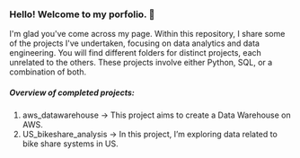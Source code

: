 ### Hello! Welcome to my porfolio. 👋

I'm glad you've come across my page. Within this repository, I share some of the projects I've undertaken, focusing on data analytics and data engineering.
You will find different folders for distinct projects, each unrelated to the others. These projects involve either Python, SQL, or a combination of both.

##### Overview of completed projects:

1. aws_datawarehouse -> This project aims to create a Data Warehouse on AWS.
2. US_bikeshare_analysis -> In this project, I’m exploring data related to bike share systems in US.

